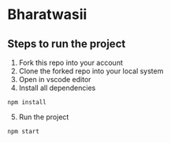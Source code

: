 # Bharatwasii
## Steps to run the project
1. Fork this repo into your account
2. Clone the forked repo into your local system
3. Open in vscode editor 
4. Install all dependencies
```
npm install
```
5. Run the project
```
npm start
``` 